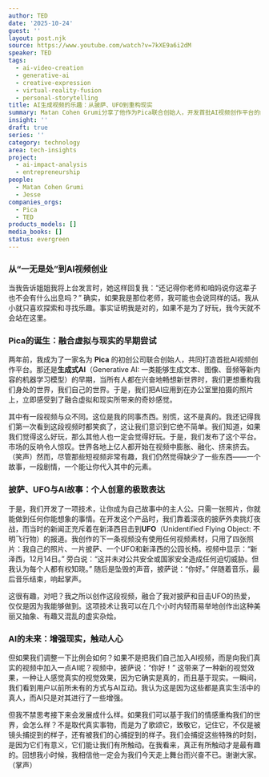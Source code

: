 ```yaml
---
author: TED
date: '2025-10-24'
guest: ''
layout: post.njk
source: https://www.youtube.com/watch?v=7kXE9a6i2dM
speaker: TED
tags:
  - ai-video-creation
  - generative-ai
  - creative-expression
  - virtual-reality-fusion
  - personal-storytelling
title: AI生成视频的乐趣：从披萨、UFO到重构现实
summary: Matan Cohen Grumi分享了他作为Pica联合创始人，开发首批AI视频创作平台的经历。他强调了AI在融合虚拟与现实中的巨大潜力，并展示了如何利用AI技术，仅凭几张照片就能创作出富有故事性的视频。他探讨了AI不仅能取代现实，更能增强和歌颂真实生活中的特殊时刻，让创意和情感得到前所未有的表达。
insight: ''
draft: true
series: ''
category: technology
area: tech-insights
project:
  - ai-impact-analysis
  - entrepreneurship
people:
  - Matan Cohen Grumi
  - Jesse
companies_orgs:
  - Pica
  - TED
products_models: []
media_books: []
status: evergreen
---
```

### 从“一无是处”到AI视频创业

当我告诉姐姐我将上台发言时，她这样回复我：“还记得你老师和咱妈说你这辈子也不会有什么出息吗？” 确实，如果我是那位老师，我可能也会说同样的话。我从小就只喜欢探索和寻找乐趣。事实证明我是对的，如果不是为了好玩，我今天就不会站在这里。

### Pica的诞生：融合虚拟与现实的早期尝试

两年前，我成为了一家名为 **Pica** 的初创公司联合创始人，共同打造首批AI视频创作平台。那还是**生成式AI**（Generative AI: 一类能够生成文本、图像、音频等新内容的机器学习模型）的早期，当所有人都在兴奋地畅想新世界时，我们更想重构我们身处的世界，我们自己的世界。于是，我们把AI应用到在办公室里拍摄的照片上，立即感受到了融合虚拟和现实所带来的奇妙感觉。

其中有一段视频与众不同。这位是我的同事杰西。别慌，这不是真的。我还记得我们第一次看到这段视频时都笑疯了，这让我们意识到它绝不简单。我们知道，如果我们觉得这么好玩，那么其他人也一定会觉得好玩。于是，我们发布了这个平台。市场的反响令人惊叹。世界各地上亿人都开始在视频中膨胀、融化、挤来挤去。（笑声）然而，尽管那些短视频非常有趣，我们仍然觉得缺少了一些东西——一个故事，一段剧情，一个能让你代入其中的元素。

### 披萨、UFO与AI故事：个人创意的极致表达

于是，我们开发了一项技术，让你成为自己故事中的主人公。只需一张照片，你就能做到任何你能想象的事情。在开发这个产品时，我们靠着深夜的披萨外卖挑灯夜战，而当时的新闻正充斥着在新泽西目击到**UFO**（Unidentified Flying Object: 不明飞行物）的报道。我创作的下一条视频没有使用任何视频素材，只用了四张照片：我自己的照片、一片披萨、一个UFO和新泽西的公园长椅。视频中显示：“新泽西，12月14日。” 旁白说：“这并未对公共安全或国家安全造成任何迫切威胁。但我认为每个人都有权知晓。” 随后是坠毁的声音，披萨说：“你好。” 伴随着音乐，最后音乐结束，响起掌声。

这很有趣，对吧？我之所以创作这段视频，融合了我对披萨和目击UFO的热爱，仅仅是因为我能够做到。这项技术让我可以在几个小时内轻而易举地创作出这种美丽又抽象、有趣又混乱的虚实杂烩。

### AI的未来：增强现实，触动人心

但如果我们调整一下比例会如何？如果不是把我们自己加入AI视频，而是向我们真实的视频中加入一点AI呢？视频中，披萨说：“你好！” 这带来了一种新的视觉效果，一种让人感觉真实的视觉效果，因为它确实是真的，而且基于现实。一瞬间，我们看到用户以前所未有的方式与AI互动。我认为这是因为这些都是真实生活中的真人，而AI只是对其进行了一些增强。

但我不禁思考接下来会发展成什么样。如果我们可以基于我们的情感重构我们的世界，会怎么样？不是取代真实事物，而是为了歌颂它，致敬它，记住它，不仅是被镜头捕捉到的样子，还有被我们的心捕捉到的样子。我们会捕捉这些特殊的时刻，是因为它们有意义，它们能让我们有所触动。在我看来，真正有所触动才是最有趣的。回想我小时候，我相信他一定会为我们今天走上舞台而兴奋不已。谢谢大家。（掌声）